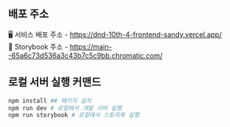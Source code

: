 ## 배포 주소

🖥️ 서비스 배포 주소 - https://dnd-10th-4-frontend-sandy.vercel.app/  
🎨 Storybook 주소 - https://main--65a6c73d536a3c43b7c5c9bb.chromatic.com/

## 로컬 서버 실행 커맨드

```sh
npm install ## 패키지 설치
npm run dev # 로컬에서 개발 서버 실행
npm run storybook # 로컬에서 스토리북 실행
```
